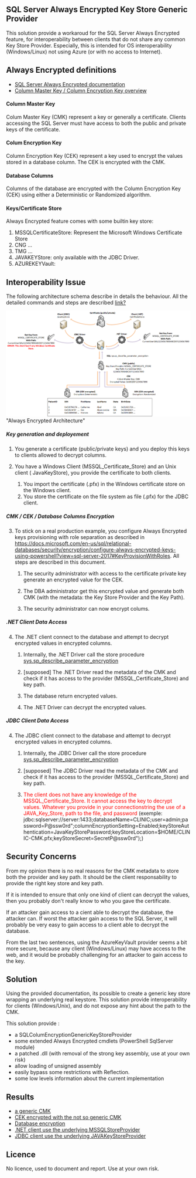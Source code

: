 ## SQL Server Always Encrypted Key Store Generic Provider

This solution provide a workaroud for the SQL Server Always Encrypted feature, for interoperability between clients that do not share any common Key Store Provider. Especially, this is intended for OS interoperability (Windows/Linux) not using Azure (or with no access to Internet).

## Always Encrypted definitions

- [SQL Server Always Encrypted documentation](https://docs.microsoft.com/en-us/sql/relational-databases/security/encryption/always-encrypted-database-engine?view=sql-server-2017)
- [Column Master Key / Column Encryption Key overview](https://docs.microsoft.com/en-us/sql/relational-databases/security/encryption/overview-of-key-management-for-always-encrypted?view=sql-server-2017)

#### Column Master Key

Colum Master Key (CMK) represent a key or generally a certificate. Clients accessing the SQL Server must have access to both the public and private keys of the certificate.

#### Colum Encryption Key

Column Encryption Key (CEK) represent a key used to encrypt the values stored in a database column. The CEK is encrypted with the CMK.

#### Database Columns

Columns of the database are encrypted with the Column Encryption Key (CEK) using either a Deterministic or Randomized algorithm.

#### Keys/Certificate Store

Always Encrypted feature comes with some builtin key store:
1. MSSQLCertificateStore: Represent the Microsoft Windows Certificate Store
2. CNG ...
3. TMG ...
4. JAVAKEYStore: only available with the JDBC Driver.
5. AZUREKEYVault:


## Interoperability Issue

The following architecture schema describe in details the behaviour.
All the detailed commands and steps are described [link?](http://link)

![architecture](assets/AlwaysEncryptedMetadata.png) "Always Encrypted Architecture"

##### Key generation and deployement
 1. You generate a certificate (public/private keys) and you deploy this keys to clients allowed to decrypt columns.

 2. You have a Windows Client (MSSQL_Certificate_Store) and an Unix client ( JavaKeyStore), you provide the certificate to both clients.

    1. You import the certificate (.pfx) in the Windows certificate store on the Windows client.
    2. You store the certificate on the file system as file (.pfx) for the JDBC client.

##### CMK / CEK / Database Columns Encryption
 3. To stick on a real production example, you configure Always Encrypted keys provisioning with role separation as described in https://docs.microsoft.com/en-us/sql/relational-databases/security/encryption/configure-always-encrypted-keys-using-powershell?view=sql-server-2017#KeyProvisionWithRoles. All steps are described in this document.

    1. The security administrator with access to the certificate private key generate an encrypted value for the CEK.

    2. The DBA administrator get this encrypted value and generate both CMK (with the metadata: the Key Store Provider and the Key Path).

    3. The security administrator can now encrypt colums.

##### .NET Client Data Access

4. The .NET client connect to the database and attempt to decrypt encrypted values in encrypted columns.

    1. Internally, the .NET Driver call the store procedure [sys.sp_describe_parameter_encryption](https://docs.microsoft.com/en-us/sql/relational-databases/system-stored-procedures/sp-describe-parameter-encryption-transact-sql?view=sql-server-2017)

    2. [supposed] The .NET Driver read the metadata of the CMK and check if it has access to the provider (MSSQL_Certificate_Store) and key path.

    3. The database return encrypted values.

    4. The .NET Driver can decrypt the encrypted values.

##### JDBC Client Data Access

4. The JDBC client connect to the database and attempt to decrypt encrypted values in encrypted columns.

    1. Internally, the JDBC Driver call the store procedure [sys.sp_describe_parameter_encryption](https://docs.microsoft.com/en-us/sql/relational-databases/system-stored-procedures/sp-describe-parameter-encryption-transact-sql?view=sql-server-2017)

    2. [supposed] The JDBC Driver read the metadata of the CMK and check if it has access to the provider (MSSQL_Certificate_Store) and key path.
    
    3. <span style="color:red;">The client does not have any knowledge of the MSSQL_Certificate_Store. It cannot access the key to decrypt values. Whatever you provide in your connectionstring the use of a JAVA_Key_Store, path to the file, and password</span> (exemple: jdbc:sqlserver://server:1433;databaseName=CLINIC;user=admin;password=P@ssw0rd";columnEncryptionSetting=Enabled;keyStoreAuthentication=JavaKeyStorePassword;keyStoreLocation=$HOME/CLINIC-CMK.pfx;keyStoreSecret=SecretP@ssw0rd");)



## Security Concerns

From my opinion there is no real reasons for the CMK metadata to store both the provider and key path. It should be the client responsability to provide the right key store and key path.

If it is intended to ensure that only one kind of client can decrypt the values, then you probably don't really know to who you gave the certificate. 

If an attacker gain access to a cient able to decrypt the database, the attacker can. If worst the attacker gain access to the SQL Server, it will probably be very easy to gain access to a client able to decrypt the database. 

From the last two sentences, using the AzureKeyVault provider seems a bit more secure, because any client (Windows/Linux) may have access to the web, and it would be probably challenging for an attacker to gain access to the key.


## Solution

Using the provided documentation, its possible to create a generic key store wrapping an underlying real keystore. This solution provide interoperability for clients (Windows/Unix), and do not expose any hint about the path to the CMK.


This solution provide :
- a SQLColumEncryptionGenericKeyStoreProvider
- some extended Always Encrypted cmdlets (PowerShell SqlServer module)
- a patched .dll (with removal of the strong key assembly, use at your own risk)
- allow loading of unsigned assembly
- easily bypass some restrictions with Reflection.
- some low levels information about the current implementation



## Results

- [a generic CMK]()
- [CEK encrypted with the not so generic CMK]()
- [Database encryption]()
- [.NET client use the underlying MSSQLStoreProvider]()
- [JDBC client use the underlying JAVAKeyStoreProvider]()

## Licence

No licence, used to document and report. Use at your own risk.